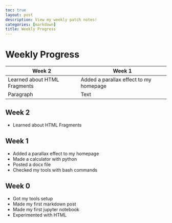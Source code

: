 ```yaml
---
toc: true
layout: post
description: View my weekly patch notes!
categories: [markdown]
title: Weekly Progress
---
```

# Weekly Progress

| Week 2 | Week 1 |
| --- | ----------- |
| Learned about HTML Fragments | Added a parallax effect to my homepage |
| Paragraph | Text |
## Week 2
- Learned about HTML Fragments

## Week 1
- Added a parallax effect to my homepage
- Made a calculator with python
- Posted a docx file
- Checked my tools with bash commands

## Week 0
- Got my tools setup
- Made my first markdown post
- Made my first jupyter notebook
- Experimented with HTML